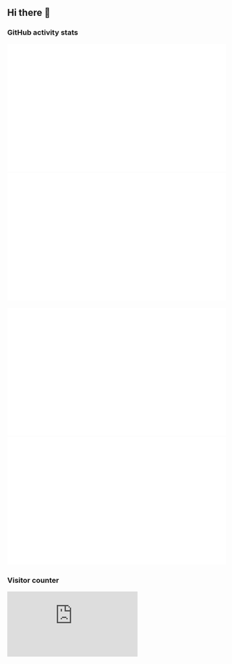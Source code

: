 ## Hi there 👋

### GitHub activity stats

![](https://raw.githubusercontent.com/LeanderKafemann/github-stats/master/generated/overview.svg#gh-dark-mode-only)
![](https://raw.githubusercontent.com/LeanderKafemann/github-stats/master/generated/overview.svg#gh-light-mode-only)

![](https://raw.githubusercontent.com/LeanderKafemann/github-stats/master/generated/languages.svg#gh-dark-mode-only)
![](https://raw.githubusercontent.com/LeanderKafemann/github-stats/master/generated/languages.svg#gh-light-mode-only)


### Visitor counter
![Nixie Counter](http://192.18.158.188:8080/simple.php?username=LeanderKafemann&cb=1)

<!--
**LeanderKafemann/LeanderKafemann** is a ✨ _special_ ✨ repository because its `README.md` (this file) appears on your GitHub profile.

Here are some ideas to get you started:

- 🔭 I’m currently working on ...
- 🌱 I’m currently learning ...
- 👯 I’m looking to collaborate on ...
- 🤔 I’m looking for help with ...
- 💬 Ask me about ...
- 📫 How to reach me: ...
- 😄 Pronouns: ...
- ⚡ Fun fact: ...
-->
